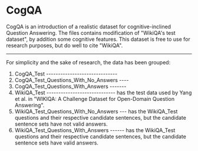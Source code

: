 # CogQA

CogQA is an introduction of a realistic dataset for cognitive-inclined Question Answering. The files contains modification of "WikiQA's test dataset", by addition some cognitive features. This dataset is free to use for research purposes, but do well to cite "WikiQA".

------------------------------------------------------------------------------------------
For simplicity and the sake of research, the data has been grouped:

1. CogQA_Test ------------------------------  
2. CogQA_Test_Questions_With_No_Answers ----
3. CogQA_Test_Questions_With_Answers -------
4. WikiQA_Test ----------------------------- has the test data used by Yang et al. in "WIKIQA: A Challenge Dataset for Open-Domain Question Answering".
5. WikiQA_Test_Questions_With_No_Answers --- has the WikiQA_Test questions and their respective candidate sentences, but the candidate sentence sets have not valid answers.
6. WikiQA_Test_Questions_With_Answers ------ has the WikiQA_Test questions and their respective candidate sentences, but the candidate sentence sets have valid answers.
